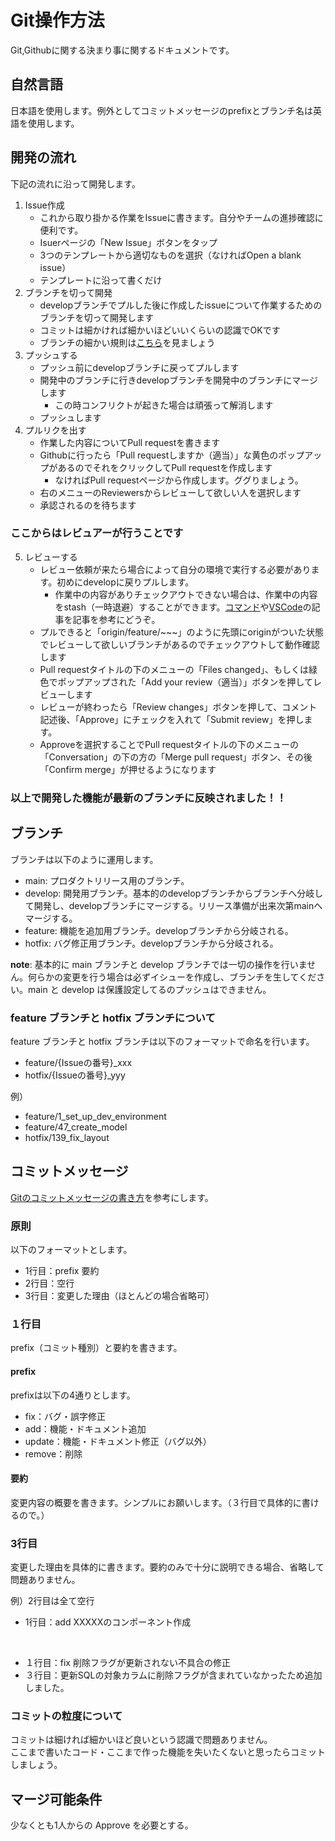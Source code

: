 # Git操作方法
Git,Githubに関する決まり事に関するドキュメントです。

## 自然言語
日本語を使用します。例外としてコミットメッセージのprefixとブランチ名は英語を使用します。

## 開発の流れ
下記の流れに沿って開発します。
1. Issue作成
   - これから取り掛かる作業をIssueに書きます。自分やチームの進捗確認に便利です。
   - Isuerページの「New Issue」ボタンをタップ
   - 3つのテンプレートから適切なものを選択（なければOpen a blank issue）
   - テンプレートに沿って書くだけ
2. ブランチを切って開発
   - developブランチでプルした後に作成したissueについて作業するためのブランチを切って開発します
   - コミットは細かければ細かいほどいいくらいの認識でOKです
   - ブランチの細かい規則は[こちら](#ブランチ)を見ましょう
3. プッシュする
   - プッシュ前にdevelopブランチに戻ってプルします
   - 開発中のブランチに行きdevelopブランチを開発中のブランチにマージします
     - この時コンフリクトが起きた場合は頑張って解消します
   - プッシュします
4. プルリクを出す
   - 作業した内容についてPull requestを書きます
   - Githubに行ったら「Pull requestしますか（適当）」な黄色のポップアップがあるのでそれをクリックしてPull requestを作成します
     - なければPull requestページから作成します。ググりましょう。
   - 右のメニューのReviewersからレビューして欲しい人を選択します
   - 承認されるのを待ちます

### ここからはレビュアーが行うことです

5. レビューする
   - レビュー依頼が来たら場合によって自分の環境で実行する必要があります。初めにdevelopに戻りプルします。
     - 作業中の内容がありチェックアウトできない場合は、作業中の内容をstash（一時退避）することができます。[コマンド](https://qiita.com/chihiro/items/f373873d5c2dfbd03250)や[VSCode](https://qiita.com/y-tsutsu/items/2ba96b16b220fb5913be#%E3%82%B9%E3%82%BF%E3%83%83%E3%82%B7%E3%83%A5%E3%81%99%E3%82%8B)の記事を記事を参考にどうぞ。
   - プルできると「origin/feature/~~~」のように先頭にoriginがついた状態でレビューして欲しいブランチがあるのでチェックアウトして動作確認します
   - Pull requestタイトルの下のメニューの「Files changed」、もしくは緑色でポップアップされた「Add your review（適当）」ボタンを押してレビューします
   - レビューが終わったら「Review changes」ボタンを押して、コメント記述後、「Approve」にチェックを入れて「Submit review」を押します。
   - Approveを選択することでPull requestタイトルの下のメニューの「Conversation」の下の方の「Merge pull request」ボタン、その後「Confirm merge」が押せるようになります

### 以上で開発した機能が最新のブランチに反映されました！！

## ブランチ
ブランチは以下のように運用します。
- main: プロダクトリリース用のブランチ。
- develop: 開発用ブランチ。基本的のdevelopブランチからブランチへ分岐して開発し、developブランチにマージする。リリース準備が出来次第mainへマージする。
- feature: 機能を追加用ブランチ。developブランチから分岐される。
- hotfix: バグ修正用ブランチ。developブランチから分岐される。

**note**: 基本的に main ブランチと develop ブランチでは一切の操作を行いません。何らかの変更を行う場合は必ずイシューを作成し、ブランチを生してください。main と develop は保護設定してるのプッシュはできません。

### feature ブランチと hotfix ブランチについて

feature ブランチと hotfix ブランチは以下のフォーマットで命名を行います。

- feature/{Issueの番号}_xxx
- hotfix/{Issueの番号}_yyy

例）

- feature/1_set_up_dev_environment
- feature/47_create_model
- hotfix/139_fix_layout

## コミットメッセージ
[Gitのコミットメッセージの書き方](https://qiita.com/itosho/items/9565c6ad2ffc24c09364)を参考にします。

### 原則
以下のフォーマットとします。

- 1行目：prefix 要約
- 2行目：空行
- 3行目：変更した理由（ほとんどの場合省略可）

### １行目
prefix（コミット種別）と要約を書きます。
#### **prefix**
prefixは以下の4通りとします。

- fix：バグ・誤字修正
- add：機能・ドキュメント追加
- update：機能・ドキュメント修正（バグ以外）
- remove：削除

#### **要約**
変更内容の概要を書きます。シンプルにお願いします。（３行目で具体的に書けるので。）


### 3行目
変更した理由を具体的に書きます。要約のみで十分に説明できる場合、省略して問題ありません。

例）2行目は全て空行  
- 1行目：add XXXXXのコンポーネント作成  

<br>

- １行目：fix 削除フラグが更新されない不具合の修正
- ３行目：更新SQLの対象カラムに削除フラグが含まれていなかったため追加しました。

### コミットの粒度について

コミットは細ければ細かいほど良いという認識で問題ありません。 \
ここまで書いたコード・ここまで作った機能を失いたくないと思ったらコミットしましょう。

## マージ可能条件

少なくとも1人からの Approve を必要とする。